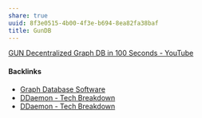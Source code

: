 ```yaml
---
share: true
uuid: 8f3e0515-4b00-4f3e-b694-8ea82fa38baf
title: GunDB
---
```

[GUN Decentralized Graph DB in 100 Seconds - YouTube](https://www.youtube.com/watch?v=oTQXzhm8w_8)

#### Backlinks

* [Graph Database Software](/d748dfb3-c097-40d1-8275-d5fe47e38f55)
* [DDaemon - Tech Breakdown](/457c6a22-361f-4b4b-9867-809c7c6d0316)
* [DDaemon - Tech Breakdown](/457c6a22-361f-4b4b-9867-809c7c6d0316)
